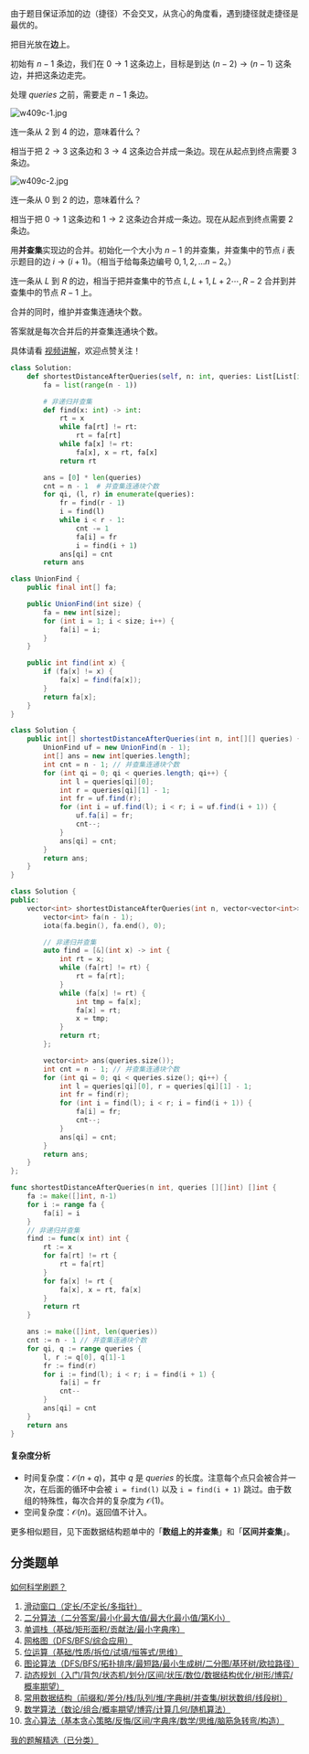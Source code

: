 由于题目保证添加的边（捷径）不会交叉，从贪心的角度看，遇到捷径就走捷径是最优的。

把目光放在**边**上。

初始有 $n-1$ 条边，我们在 $0\rightarrow 1$ 这条边上，目标是到达 $(n-2)\rightarrow (n-1)$ 这条边，并把这条边走完。

处理 $\textit{queries}$ 之前，需要走 $n-1$ 条边。

![w409c-1.jpg](https://pic.leetcode.cn/1722747389-ZsMpqd-w409c-1.jpg)

连一条从 $2$ 到 $4$ 的边，意味着什么？

相当于把 $2\rightarrow 3$ 这条边和 $3\rightarrow 4$ 这条边合并成一条边。现在从起点到终点需要 $3$ 条边。

![w409c-2.jpg](https://pic.leetcode.cn/1722747344-UibNQD-w409c.jpg)

连一条从 $0$ 到 $2$ 的边，意味着什么？

相当于把 $0\rightarrow 1$ 这条边和 $1\rightarrow 2$ 这条边合并成一条边。现在从起点到终点需要 $2$ 条边。

用**并查集**实现边的合并。初始化一个大小为 $n-1$ 的并查集，并查集中的节点 $i$ 表示题目的边 $i \rightarrow (i+1)$。（相当于给每条边编号 $0,1,2,\dots n-2$。）

连一条从 $L$ 到 $R$ 的边，相当于把并查集中的节点 $L,L+1,L+2\cdots, R-2$ 合并到并查集中的节点 $R-1$ 上。

合并的同时，维护并查集连通块个数。

答案就是每次合并后的并查集连通块个数。

具体请看 [视频讲解](https://www.bilibili.com/video/BV124421Z78J/)，欢迎点赞关注！

```py [sol-Python3]
class Solution:
    def shortestDistanceAfterQueries(self, n: int, queries: List[List[int]]) -> List[int]:
        fa = list(range(n - 1))

        # 非递归并查集
        def find(x: int) -> int:
            rt = x
            while fa[rt] != rt:
                rt = fa[rt]
            while fa[x] != rt:
                fa[x], x = rt, fa[x]
            return rt

        ans = [0] * len(queries)
        cnt = n - 1  # 并查集连通块个数
        for qi, (l, r) in enumerate(queries):
            fr = find(r - 1)
            i = find(l)
            while i < r - 1:
                cnt -= 1
                fa[i] = fr
                i = find(i + 1)
            ans[qi] = cnt
        return ans
```

```java [sol-Java]
class UnionFind {
    public final int[] fa;

    public UnionFind(int size) {
        fa = new int[size];
        for (int i = 1; i < size; i++) {
            fa[i] = i;
        }
    }

    public int find(int x) {
        if (fa[x] != x) {
            fa[x] = find(fa[x]);
        }
        return fa[x];
    }
}

class Solution {
    public int[] shortestDistanceAfterQueries(int n, int[][] queries) {
        UnionFind uf = new UnionFind(n - 1);
        int[] ans = new int[queries.length];
        int cnt = n - 1; // 并查集连通块个数
        for (int qi = 0; qi < queries.length; qi++) {
            int l = queries[qi][0];
            int r = queries[qi][1] - 1;
            int fr = uf.find(r);
            for (int i = uf.find(l); i < r; i = uf.find(i + 1)) {
                uf.fa[i] = fr;
                cnt--;
            }
            ans[qi] = cnt;
        }
        return ans;
    }
}
```

```cpp [sol-C++]
class Solution {
public:
    vector<int> shortestDistanceAfterQueries(int n, vector<vector<int>>& queries) {
        vector<int> fa(n - 1);
        iota(fa.begin(), fa.end(), 0);

        // 非递归并查集
        auto find = [&](int x) -> int {
            int rt = x;
            while (fa[rt] != rt) {
                rt = fa[rt];
            }
            while (fa[x] != rt) {
                int tmp = fa[x];
                fa[x] = rt;
                x = tmp;
            }
            return rt;
        };

        vector<int> ans(queries.size());
        int cnt = n - 1; // 并查集连通块个数
        for (int qi = 0; qi < queries.size(); qi++) {
            int l = queries[qi][0], r = queries[qi][1] - 1;
            int fr = find(r);
            for (int i = find(l); i < r; i = find(i + 1)) {
                fa[i] = fr;
                cnt--;
            }
            ans[qi] = cnt;
        }
        return ans;
    }
};
```

```go [sol-Go]
func shortestDistanceAfterQueries(n int, queries [][]int) []int {
	fa := make([]int, n-1)
	for i := range fa {
		fa[i] = i
	}
	// 非递归并查集
	find := func(x int) int {
		rt := x
		for fa[rt] != rt {
			rt = fa[rt]
		}
		for fa[x] != rt {
			fa[x], x = rt, fa[x]
		}
		return rt
	}

	ans := make([]int, len(queries))
	cnt := n - 1 // 并查集连通块个数
	for qi, q := range queries {
		l, r := q[0], q[1]-1
		fr := find(r)
		for i := find(l); i < r; i = find(i + 1) {
			fa[i] = fr
			cnt--
		}
		ans[qi] = cnt
	}
	return ans
}
```

#### 复杂度分析

- 时间复杂度：$\mathcal{O}(n+q)$，其中 $q$ 是 $\textit{queries}$ 的长度。注意每个点只会被合并一次，在后面的循环中会被 `i = find(l)` 以及 `i = find(i + 1)` 跳过。由于数组的特殊性，每次合并的复杂度为 $\mathcal{O}(1)$。
- 空间复杂度：$\mathcal{O}(n)$。返回值不计入。

更多相似题目，见下面数据结构题单中的「**数组上的并查集**」和「**区间并查集**」。

## 分类题单

[如何科学刷题？](https://leetcode.cn/circle/discuss/RvFUtj/)

1. [滑动窗口（定长/不定长/多指针）](https://leetcode.cn/circle/discuss/0viNMK/)
2. [二分算法（二分答案/最小化最大值/最大化最小值/第K小）](https://leetcode.cn/circle/discuss/SqopEo/)
3. [单调栈（基础/矩形面积/贡献法/最小字典序）](https://leetcode.cn/circle/discuss/9oZFK9/)
4. [网格图（DFS/BFS/综合应用）](https://leetcode.cn/circle/discuss/YiXPXW/)
5. [位运算（基础/性质/拆位/试填/恒等式/思维）](https://leetcode.cn/circle/discuss/dHn9Vk/)
6. [图论算法（DFS/BFS/拓扑排序/最短路/最小生成树/二分图/基环树/欧拉路径）](https://leetcode.cn/circle/discuss/01LUak/)
7. [动态规划（入门/背包/状态机/划分/区间/状压/数位/数据结构优化/树形/博弈/概率期望）](https://leetcode.cn/circle/discuss/tXLS3i/)
8. [常用数据结构（前缀和/差分/栈/队列/堆/字典树/并查集/树状数组/线段树）](https://leetcode.cn/circle/discuss/mOr1u6/)
9. [数学算法（数论/组合/概率期望/博弈/计算几何/随机算法）](https://leetcode.cn/circle/discuss/IYT3ss/)
10. [贪心算法（基本贪心策略/反悔/区间/字典序/数学/思维/脑筋急转弯/构造）](https://leetcode.cn/circle/discuss/g6KTKL/)

[我的题解精选（已分类）](https://github.com/EndlessCheng/codeforces-go/blob/master/leetcode/SOLUTIONS.md)
